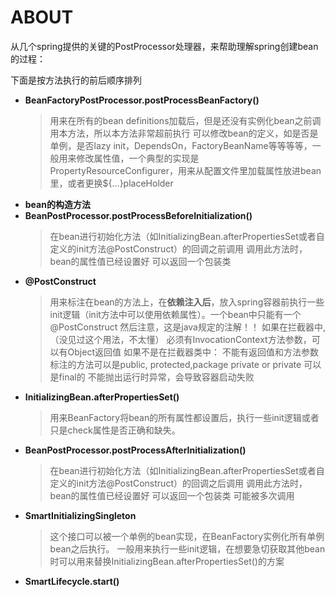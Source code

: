 # ABOUT

从几个spring提供的关键的PostProcessor处理器，来帮助理解spring创建bean的过程：

下面是按方法执行的前后顺序排列
  - **BeanFactoryPostProcessor.postProcessBeanFactory()**
    > 用来在所有的bean definitions加载后，但是还没有实例化bean之前调用本方法，所以本方法非常超前执行
    可以修改bean的定义，如是否是单例，是否lazy init，DependsOn，FactoryBeanName等等等等，一般用来修改属性值，一个典型的实现是PropertyResourceConfigurer，用来从配置文件里加载属性放进bean里，或者更换${...}placeHolder
  - **bean的构造方法**
  - **BeanPostProcessor.postProcessBeforeInitialization()**
    >在bean进行初始化方法（如InitializingBean.afterPropertiesSet或者自定义的init方法@PostConstruct）的回调之前调用
    调用此方法时，bean的属性值已经设置好
    可以返回一个包装类
  - **@PostConstruct**
    >用来标注在bean的方法上，在**依赖注入后**，放入spring容器前执行一些init逻辑（init方法中可以使用依赖属性）。一个bean中只能有一个@PostConstruct
    然后注意，这是java规定的注解！！
    如果在拦截器中,（没见过这个用法，不太懂）
        必须有InvocationContext方法参数，可以有Object返回值
    如果不是在拦截器类中：
         不能有返回值和方法参数
        标注的方法可以是public, protected,package private or private
        可以是final的
        不能抛出运行时异常，会导致容器启动失败
  - **InitializingBean.afterPropertiesSet()**
    >用来BeanFactory将bean的所有属性都设置后，执行一些init逻辑或者只是check属性是否正确和缺失。
  - **BeanPostProcessor.postProcessAfterInitialization()**
    >在bean进行初始化方法（如InitializingBean.afterPropertiesSet或者自定义的init方法@PostConstruct）的回调之后调用
    调用此方法时，bean的属性值已经设置好
    可以返回一个包装类
    可能被多次调用
  - **SmartInitializingSingleton**
    >这个接口可以被一个单例的bean实现，在BeanFactory实例化所有单例bean之后执行。
    一般用来执行一些init逻辑，在想要急切获取其他bean时可以用来替换InitializingBean.afterPropertiesSet()的方案
  - **SmartLifecycle.start()**